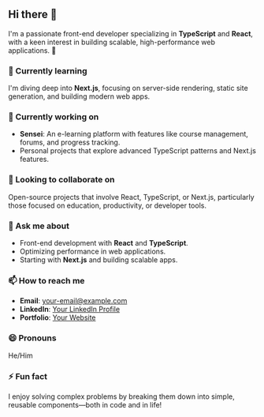## Hi there 👋

I'm a passionate front-end developer specializing in **TypeScript** and **React**, with a keen interest in building scalable, high-performance web applications. 🚀  

### 🌱 Currently learning  
I'm diving deep into **Next.js**, focusing on server-side rendering, static site generation, and building modern web apps.  

### 🔭 Currently working on  
- **Sensei**: An e-learning platform with features like course management, forums, and progress tracking.  
- Personal projects that explore advanced TypeScript patterns and Next.js features.  

### 👯 Looking to collaborate on  
Open-source projects that involve React, TypeScript, or Next.js, particularly those focused on education, productivity, or developer tools.  

### 💬 Ask me about  
- Front-end development with **React** and **TypeScript**.  
- Optimizing performance in web applications.  
- Starting with **Next.js** and building scalable apps.  

### 📫 How to reach me  
- **Email**: [your-email@example.com](mailto:sekoudayifourouk@gmail.com)  
- **LinkedIn**: [Your LinkedIn Profile](www.linkedin.com/in/sekou-dayifourou-keita)  
- **Portfolio**: [Your Website]([https://your-website.com](https://dayif-portfolio.vercel.app/))  

### 😄 Pronouns  
He/Him  

### ⚡ Fun fact  
I enjoy solving complex problems by breaking them down into simple, reusable components—both in code and in life!  
